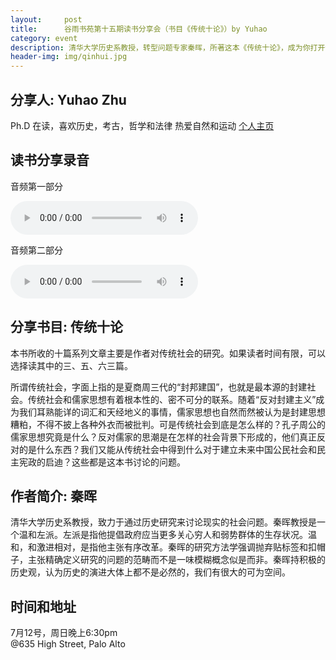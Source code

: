 ```yaml
---
layout:     post
title:      谷雨书苑第十五期读书分享会（书目《传统十论》）by Yuhao
category: event
description: 清华大学历史系教授，转型问题专家秦晖，所著这本《传统十论》，成为你打开认识中国传统的钥匙。
header-img: img/qinhui.jpg
---
```


## 分享人: Yuhao Zhu

Ph.D 在读，喜欢历史，考古，哲学和法律 热爱自然和运动 [个人主页](http://yuhaozhu.com)

## 读书分享录音

音频第一部分

<audio controls="controls">
   <source src="{{site.www-data-url}}/audio/2015-07-12-yuhao-1.mp3" type="audio/mpeg">
 Your browser does not support the audio element.
</audio>

音频第二部分

<audio controls="controls">
   <source src="{{site.www-data-url}}/audio/2015-07-12-yuhao-2.mp3" type="audio/mpeg">
 Your browser does not support the audio element.
</audio>

## 分享书目: 传统十论

本书所收的十篇系列文章主要是作者对传统社会的研究。如果读者时间有限，可以选择读其中的三、五、六三篇。

所谓传统社会，字面上指的是夏商周三代的“封邦建国”，也就是最本源的封建社会。传统社会和儒家思想有着根本性的、密不可分的联系。随着“反对封建主义”成为我们耳熟能详的词汇和天经地义的事情，儒家思想也自然而然被认为是封建思想糟粕，不得不披上各种外衣而被批判。可是传统社会到底是怎么样的？孔子周公的儒家思想究竟是什么？反对儒家的思潮是在怎样的社会背景下形成的，他们真正反对的是什么东西？我们又能从传统社会中得到什么对于建立未来中国公民社会和民主宪政的启迪？这些都是这本书讨论的问题。

## 作者简介: 秦晖
清华大学历史系教授，致力于通过历史研究来讨论现实的社会问题。秦晖教授是一个温和左派。左派是指他提倡政府应当更多关心穷人和弱势群体的生存状况。温和，和激进相对，是指他主张有序改革。秦晖的研究方法学强调抛弃贴标签和扣帽子，主张精确定义研究的问题的范畴而不是一味模糊概念似是而非。秦晖持积极的历史观，认为历史的演进大体上都不是必然的，我们有很大的可为空间。

## 时间和地址
7月12号，周日晚上6:30pm <br>
@635 High Street, Palo Alto

